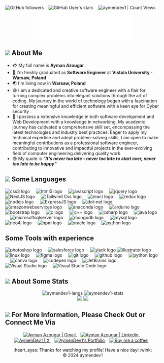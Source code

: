 <img alt="GitHub followers" src="https://img.shields.io/github/followers/aymendev1?style=social"> &nbsp;&nbsp; <img alt="GitHub User's stars" src="https://img.shields.io/github/stars/aymendev1?style=social"> &nbsp;&nbsp; <img alt="aymendev1 | Count Views" src="https://enemo786q3svfle.m.pipedream.net" />

<div align="center">
  <img src="/assets/myLogo.png" alt="Aymendev1 logo" height="80px" />
</div>

## <img src="https://raw.githubusercontent.com/nixin72/nixin72/master/wave.gif" width="50px"></img> About Me

- :credit_card: My full name is **Ayman Azougar** .
- :school: I'm freshly graduated as **Software Engineer** at **Vistula University - Warsaw, Poland**
- :earth_asia: I'm living now in **Warsaw, Poland**
- :sweat_smile: I am a dedicated and creative software engineer with a flair for turning complex problems into elegant solutions through the art of coding. My journey in the world of technology began with a fascination for creating meaningful and efficient software with a keen eye for Cyber security .
- :monocle_face: I possess a extensive knowledge in both software development and Web Development with a knowledge in networking. My academic journey has cultivated a comprehensive skill set, encompassing the latest technologies and industry best practices. Eager to apply my technical expertise and adept problem-solving skills, I am open to make meaningful contributions as a professional software engineer, contributing to innovative and impactful projects in the ever-evolving field of computer engineering.delivering quality work.
- :sunglasses: My quote is **_"It's never too late - never too late to start over, never too late to be happy"_**

## <img src="https://media2.giphy.com/media/QssGEmpkyEOhBCb7e1/giphy.gif?cid=ecf05e47a0n3gi1bfqntqmob8g9aid1oyj2wr3ds3mg700bl&rid=giphy.gif" width="50px"> Some Languages

<div align="left">
<img src="https://cdn.jsdelivr.net/gh/devicons/devicon/icons/css3/css3-original.svg" height="40" alt="css3 logo"  />
<img width="12" />
<img src="https://cdn.jsdelivr.net/gh/devicons/devicon/icons/html5/html5-original.svg" height="40" alt="html5 logo"  />
<img width="12" />
<img src="https://cdn.jsdelivr.net/gh/devicons/devicon/icons/javascript/javascript-original.svg" height="40" alt="javascript logo"  />
<img width="12" />
<img src="https://cdn.jsdelivr.net/gh/devicons/devicon/icons/jquery/jquery-original.svg" height="40" alt="jquery logo"  />
<img width="12" />
<img src="https://cdn.jsdelivr.net/gh/devicons/devicon/icons/nextjs/nextjs-original.svg" height="40" alt="NextJS logo" />
<img width="12" />
<img src="https://cdn.jsdelivr.net/gh/devicons/devicon/icons/tailwindcss/tailwindcss-plain.svg" height="40" alt="Tailwind Css logo" />
<img width="12" />
<img src="https://cdn.jsdelivr.net/gh/devicons/devicon/icons/react/react-original.svg" height="40" alt="react logo"  />
<img width="12" />
<img src="https://cdn.jsdelivr.net/gh/devicons/devicon/icons/redux/redux-original.svg" height="40" alt="redux logo"  />
<img width="12" />
<img src="https://cdn.jsdelivr.net/gh/devicons/devicon/icons/nodejs/nodejs-original.svg" height="40" alt="nodejs logo"  />
<img width="12" />
<img src="https://cdn.jsdelivr.net/gh/devicons/devicon/icons/express/express-original.svg" height="40" alt="ExpressJS logo" />
<img width="12" />        
<img src="https://cdn.jsdelivr.net/gh/devicons/devicon/icons/dot-net/dot-net-original.svg" height="40" alt="dot-net logo"  />
<img width="12" />
<img src="https://cdn.jsdelivr.net/gh/devicons/devicon/icons/amazonwebservices/amazonwebservices-original.svg" height="40" alt="amazonwebservices logo"  />
<img width="12" />
<img src="https://cdn.jsdelivr.net/gh/devicons/devicon/icons/anaconda/anaconda-original.svg" height="40" alt="anaconda logo"  />
<img width="12" />
<img src="https://cdn.jsdelivr.net/gh/devicons/devicon/icons/arduino/arduino-original.svg" height="40" alt="arduino logo"  />
<img width="12" />
<img src="https://cdn.jsdelivr.net/gh/devicons/devicon/icons/bootstrap/bootstrap-original.svg" height="40" alt="bootstrap logo"  />
<img width="12" />
<img src="https://cdn.jsdelivr.net/gh/devicons/devicon/icons/c/c-original.svg" height="40" alt="c logo"  />
<img width="12" />
<img src="https://cdn.jsdelivr.net/gh/devicons/devicon/icons/cplusplus/cplusplus-original.svg" height="40" alt="c++ logo"  />
<img width="12" />         
<img src="https://cdn.jsdelivr.net/gh/devicons/devicon/icons/csharp/csharp-original.svg" height="40" alt="csharp logo"  />
<img width="12" />
<img src="https://cdn.jsdelivr.net/gh/devicons/devicon/icons/java/java-original.svg" height="40" alt="java logo"  />
<img width="12" />
<img src="https://cdn.jsdelivr.net/gh/devicons/devicon/icons/microsoftsqlserver/microsoftsqlserver-plain.svg" height="40" alt="microsoftsqlserver logo"  />
<img width="12" />
<img src="https://cdn.jsdelivr.net/gh/devicons/devicon/icons/mongodb/mongodb-original.svg" height="40" alt="mongodb logo"  />
<img width="12" />
<img src="https://cdn.jsdelivr.net/gh/devicons/devicon/icons/mysql/mysql-original.svg" height="40" alt="mysql logo"  />
<img width="12" />
<img src="https://cdn.jsdelivr.net/gh/devicons/devicon/icons/neo4j/neo4j-original.svg" height="40" alt="neo4j logo"  />
<img width="12" />
<img src="https://cdn.jsdelivr.net/gh/devicons/devicon/icons/npm/npm-original-wordmark.svg" height="40" alt="npm logo"  />
<img width="12" />
<img src="https://cdn.jsdelivr.net/gh/devicons/devicon/icons/oracle/oracle-original.svg" height="40" alt="oracle logo"  />
<img width="12" />
<img src="https://cdn.jsdelivr.net/gh/devicons/devicon/icons/python/python-original.svg" height="40" alt="python logo"  />
<img width="12" />
</div>

## Some Tools with experience

<div align="left">
<img src="https://cdn.jsdelivr.net/gh/devicons/devicon/icons/photoshop/photoshop-plain.svg" height="40" alt="photoshop logo"  />
<img width="12" />
<img src="https://cdn.jsdelivr.net/gh/devicons/devicon/icons/salesforce/salesforce-original.svg" height="40" alt="salesforce logo"  />
<img width="12" />
<img src="https://cdn.jsdelivr.net/gh/devicons/devicon/icons/slack/slack-original.svg" height="40" alt="slack logo"  />
<img src="https://cdn.jsdelivr.net/gh/devicons/devicon/icons/illustrator/illustrator-plain.svg" height="40" alt="illustrator logo"  />
<img width="12" />
<img src="https://cdn.jsdelivr.net/gh/devicons/devicon/icons/linux/linux-original.svg" height="40" alt="linux logo"  />
<img width="12" />  <img src="https://cdn.jsdelivr.net/gh/devicons/devicon/icons/figma/figma-original.svg" height="40" alt="figma logo"  />
<img width="12" />
<img src="https://cdn.jsdelivr.net/gh/devicons/devicon/icons/git/git-original.svg" height="40" alt="git logo"  />
<img width="12" />
<img src="https://cdn.jsdelivr.net/gh/devicons/devicon/icons/github/github-original.svg" height="40" alt="github logo"  />
<img width="12" />   
<img src="https://www.svgrepo.com/show/354202/postman-icon.svg" height="40" alt="python logo"  />
<img width="12" />
<img src="https://cdn.jsdelivr.net/gh/devicons/devicon/icons/canva/canva-original.svg" height="40" alt="canva logo"  />
<img width="12" />
<img src="https://cdn.jsdelivr.net/gh/devicons/devicon/icons/codepen/codepen-plain.svg" height="40" alt="codepen logo"  />
<img width="12" /> 
<img src="https://cdn.jsdelivr.net/gh/devicons/devicon/icons/jetbrains/jetbrains-original.svg"  height="40" alt="JetBrains logo"/>
<img width="12" />  
<img src="https://cdn.jsdelivr.net/gh/devicons/devicon/icons/visualstudio/visualstudio-plain.svg" height="40" alt="Visual Studio logo" />
<img width="12" />        
<img src="https://cdn.jsdelivr.net/gh/devicons/devicon/icons/vscode/vscode-original.svg" height="40" alt="Visual Studio Code logo" />
<img width="12" />
</div>

## <img src="https://media0.giphy.com/media/cNZqrH5IzOG0xrlWks/giphy.gif?cid=ecf05e47map255q427en9uprqc1sb0unjq5k4fnqg5pmhhs4&rid=giphy.gif&ct=s" width="50px"> About Some Stats

<div align="center">
<img height="150em" src="https://github-readme-stats.vercel.app/api/top-langs/?username=aymendev1&layout=compact&show_icon=true&theme=algolia" alt="aymendev1-langs"/>
<img height="150em" src="https://github-readme-stats.vercel.app/api/?username=aymendev1&layout=compact&show_icon=true&theme=algolia" alt="aymendev1-stats"/>
</div>
<div align="center">
  <img src="http://github-readme-streak-stats.herokuapp.com?user=aymendev1&theme=algolia&background=0d1117&hide_border=true" />
  <img src="https://activity-graph.herokuapp.com/graph?username=aymendev1&theme=react-dark"/>
</div>

## <img src='https://raw.githubusercontent.com/ShahriarShafin/ShahriarShafin/main/Assets/handshake.gif' width="80px"> For More Information, Please Check Out or Connect Me Via

<p align="center">
  <a href="mailto:aymen.azougar@gmail.com"target="_blank" >
    <img align="center" alt="Ayman Azougar | Gmail" width="24px" src="https://upload.wikimedia.org/wikipedia/commons/thumb/7/7e/Gmail_icon_%282020%29.svg/2560px-Gmail_icon_%282020%29.svg.png" />
  </a> &nbsp;&nbsp;
  <a href="https://www.linkedin.com/in/aymanazougar/" target="_blank">
    <img align="center" alt="Ayman Azougar | Linkedin" width="24px" src="https://upload.wikimedia.org/wikipedia/commons/thumb/8/81/LinkedIn_icon.svg/2048px-LinkedIn_icon.svg.png" />
  </a> &nbsp;&nbsp;
  <a href="https://twitter.com/aymendev1" target="_blank">
    <img align="center" alt="AymenDev1 | X" width="24px" src="https://upload.wikimedia.org/wikipedia/commons/thumb/5/5a/X_icon_2.svg/2048px-X_icon_2.svg.png" />
  </a> &nbsp;&nbsp;
  <a href="https://www.aymendev1.com/" target="_blank">
    <img align="center" alt="AymenDev1's Portfolio" width="24px" src="https://www.svgrepo.com/show/45055/world-wide-web.svg" />
  </a> &nbsp;&nbsp;
 <a href="https://www.buymeacoffee.com/aymendev1" target="_blank">
 <img align="center" alt="Buy me a coffee" height ="40px" src="https://www.buymeacoffee.com/assets/img/guidelines/download-assets-1.svg"/>
 </a> &nbsp;&nbsp;
<p>

<div align="center">
  :heart_eyes: Thanks for watching my profile! Have a nice day! :wink: <br/>
  &copy; 2024 aymendev1
</div>
